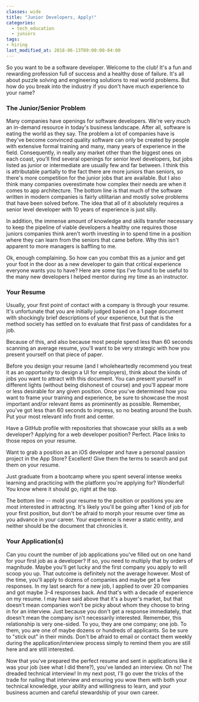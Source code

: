 ```yaml
---
classes: wide
title: "Junior Developers, Apply!"
categories:
  - tech_education
  - juniors
tags:
- hiring
last_modified_at: 2018-06-13T09:00:00-04:00
---
```

So you want to be a software developer. Welcome to the club! It's a fun and rewarding profession full of success and a healthy dose of failure. It's all about puzzle solving and engineering solutions to real world problems. But how do you break into the industry if you don't have much experience to your name?

### The Junior/Senior Problem

Many companies have openings for software developers. We're very much an in-demand resource in today's business landscape. After all, software is eating the world as they say. The problem a lot of companies have is they've become convinced quality software can only be created by people with extensive formal training and many, many years of experience in the field. Consequently, in really any market other than the biggest ones on each coast, you'll find several openings for senior level developers, but jobs listed as junior or intermediate are usually few and far between. I think this is attributable partially to the fact there are more juniors than seniors, so there's more competition for the junior jobs that are available. But I also think many companies overestimate how complex their needs are when it comes to app architecture. The bottom line is that much of the software written in modern companies is fairly utilitarian and mostly solve problems that have been solved before. The idea that all of it absolutely requires a senior level developer with 10 years of experience is just silly.

In addition, the immense amount of knowledge and skills transfer necessary to keep the pipeline of viable developers a healthy one requires those juniors companies think aren't worth investing in to spend time in a position where they can learn from the seniors that came before. Why this isn't apparent to more managers is baffling to me.

Ok, enough complaining. So how can you combat this as a junior and get your foot in the door as a new developer to gain that critical experience everyone wants you to have? Here are some tips I've found to be useful to the many new developers I helped mentor during my time as an instructor.

### Your Resume

Usually, your first point of contact with a company is through your resume. It's unfortunate that you are initially judged based on a 1 page document with shockingly brief descriptions of your experience, but that is the method society has settled on to evaluate that first pass of candidates for a job.

Because of this, and also because most people spend less than 60 seconds scanning an average resume, you'll want to be very strategic with how you present yourself on that piece of paper.

Before you design your resume (and I wholeheartedly recommend you treat it as an opportunity to design a UI for employers), think about the kinds of jobs you want to attract with this document. You can present yourself in different lights (without being dishonest of course) and you'll appear more or less desirable for any given position. Once you've determined how you want to frame your training and experience, be sure to showcase the most important and/or relevant items as prominently as possible. Remember, you've got less than 60 seconds to impress, so no beating around the bush. Put your most relevant info front and center.

Have a GitHub profile with repositories that showcase your skills as a web developer? Applying for a web developer position? Perfect. Place links to those repos on your resume.

Want to grab a position as an iOS developer and have a personal passion project in the App Store? Excellent! Give them the terms to search and put them on your resume.

Just graduate from a bootcamp where you spent several intense weeks learning and practicing with the platform you're applying for? Wonderful! You know where it should go, right at the top.

The bottom line -- mold your resume to the position or positions you are most interested in attracting. It's likely you'll be going after 1 kind of job for your first position, but don't be afraid to morph your resume over time as you advance in your career. Your experience is never a static entity, and neither should be the document that chronicles it.

### Your Application(s)

Can you count the number of job applications you've filled out on one hand for your first job as a developer? If so, you need to multiply that by orders of magnitude. Maybe you'll get lucky and the first company you apply to will scoop you up. That outcome is definitely not the average however. Most of the time, you'll apply to dozens of companies and maybe get a few responses. In my last search for a new job, I applied to over 20 companies and got maybe 3-4 responses back. And that's with a decade of experience on my resume. I may have said above that it's a buyer's market, but that doesn't mean companies won't be picky about whom they choose to bring in for an interview. Just because you don't get a response immediately, that doesn't mean the company isn't necessarily interested. Remember, this relationship is very one-sided. To you, they are one company; one job. To them, you are one of maybe dozens or hundreds of applicants. So be sure to "stick out" in their minds. Don't be afraid to email or contact them weekly during the application/interview process simply to remind them you are still here and are still interested.

Now that you've prepared the perfect resume and sent in applications like it was your job (see what I did there?), you've landed an interview. Oh no! The dreaded technical interview! In my next post, I'll go over the tricks of the trade for nailing that interview and ensuring you wow them with both your technical knowledge, your ability and willingness to learn, and your business acumen and careful stewardship of your own career.